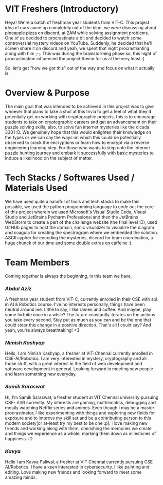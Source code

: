 # VIT Freshers (Introductory)
Heya! We're a batch of freshman year students from VIT-C. This project idea of ours came up completely out of the blue, we were discussing about pineapple pizza on discord, at 2AM while solving assignment problems. One of us decided to procrastinate a bit and decided to watch some controversial mystery videos on YouTube. Suddenly, he decided that he'll screen share it on discord and yeah, we spent that night procrastianting along with him ;-;. This was during the brainstorming phase so, this night of procrastination influenced the project theme for us at the very least :) 

So, let's get "how we got this" out of the way and focus on what it actually is.

# Overview & Purpose
The main goal that was intended to be achieved in this project was to give whoever that plans to take a shot at this trivia to get a feel of what they'd potentially get on working with cryptographic projects, this is to encourage students to take on cryptographic careers and get an advancement on their puzzle solving skills, also, to solve fun internet mysteries like the cicada 3301 :D. We genuinely hope that this would enlighten their knowledge on the types or we can say the ways on which this could be potentially observed to crack the encryptions or learn how to encrypt via a reverse engineering learning step. For those who wants to step onto the internet puzzle hunting journey and embark it successfully with basic mysteries to induce a likelihood on the subject of matter.

# Tech Stacks / Softwares Used / Materials Used
We have used quite a handful of tools and tech stacks to make this possible, we used the python programming language to code out the core of this project wherein we used Microsoft's Visual Studio Code, Visual Studio and JetBrains Pycharm Professional and then the JetBrains WebStorm to create a part of the challenge website (the final level :D), used GitHUb pages to host the domain, sonic visualizer to visualize the diagram and coagula for creating the spectrogram where we embedded the solution. ASCII cypher for encoding the mysteries, discord for team coordination, a huge chunck of our time and some double extras on caffeine :).

# Team Members
Coming together is always the beginning, in this team we have,
### _Abdul Aziz_
A freshman year student from VIT-C, currently enrolled in their CSE with spl. in AI & Robotics course. I've no interests personally, things have been neutral around me. Little to say, I like ramen and coffee. And maybe, play some fortnite once in a while? The future constantly iterates on the actions you take every second. Stay put as much as you can and be the one that could steer this change in a positive direction. That's all I could say? And yeah, you're always breathtaking! <3

### _Nimish Kashyap_
Hello, I am Nimish Kashyap, a fresher at VIT-Chennai currently enrolled in CSE-AI/Robotics. I am very interested in mystery, cryptography and all those stuff, with a great interest in the field of web development and software development in general. Looking forward in meeting new people and learn something new everyday.

### _Samik Saraswat_
Hi, I'm Samik Saraswat, a fresher student at VIT Chennai university pursuing CSE- AI/R currently. My interests are gaming, mathematics, debugging and mostly watching Netflix series and animes. Even though I may be a master procrastinator, I like experimenting with things and exploring new fields for exposure and to improve my skill set and be a contributing person to this modern society[or at-least try my best to be one :p]. I love making new friends and working along with them, cherishing the memories we create and things we experience as a whole, marking them down as milestones of happiness. :D

### _Kavya_
Hello I am Kavya Paliwal, a fresher at VIT Chennai currently pursuing CSE AI/Robotics. I have a keen interested in cybersecurity. I like painting and editing. Love making new friends and looking forward to meet some amazing minds.
